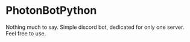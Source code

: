 # PhotonBotPython
Nothing much to say. Simple discord bot, dedicated for only one server. Feel free to use.
